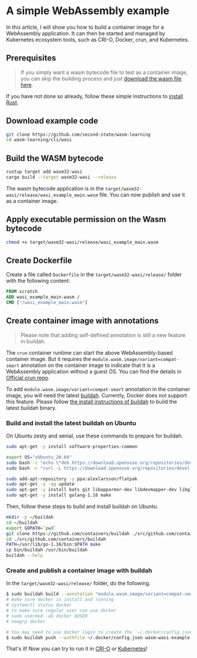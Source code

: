 # A simple WebAssembly example

In this article, I will show you how to build a container image for a WebAssembly application. It can then be started and managed by Kubernetes ecosystem tools, such as CRI-O, Docker, crun, and Kubernetes.

## Prerequisites

> If you simply want a wasm bytecode file to test as a container image, you can skip the building process and just [download the wasm file here](https://github.com/second-state/wasm-learning/blob/master/cli/wasi/wasi_example_main.wasm).

If you have not done so already, follow these simple instructions to [install Rust](https://www.rust-lang.org/tools/install).

## Download example code

```bash
git clone https://github.com/second-state/wasm-learning
cd wasm-learning/cli/wasi
```

## Build the WASM bytecode

```bash
rustup target add wasm32-wasi
cargo build --target wasm32-wasi --release
```

The wasm bytecode application is in the `target/wasm32-wasi/release/wasi_example_main.wasm` file. You can now publish and use it as a container image.

## Apply executable permission on the Wasm bytecode

```bash
chmod +x target/wasm32-wasi/release/wasi_example_main.wasm
```

## Create Dockerfile

Create a file called `Dockerfile` in the `target/wasm32-wasi/release/` folder with the following content:

```dockerfile
FROM scratch
ADD wasi_example_main.wasm /
CMD ["/wasi_example_main.wasm"]
```

## Create container image with annotations

> Please note that adding self-defined annotation is still a new feature in buildah.

The `crun` container runtime can start the above WebAssembly-based container image. But it requires the `module.wasm.image/variant=compat-smart` annotation on the container image to indicate that it is a WebAssembly application without a guest OS. You can find the details in [Official crun repo](https://github.com/containers/crun/blob/main/docs/wasm-wasi-example.md).

To add `module.wasm.image/variant=compat-smart` annotation in the container image, you will need the latest [buildah](https://buildah.io/). Currently, Docker does not support this feature. Please follow [the install instructions of buildah](https://github.com/containers/buildah/blob/main/install.md) to build the latest buildah binary.

### Build and install the latest buildah on Ubuntu

On Ubuntu zesty and xenial, use these commands to prepare for buildah.

```bash
sudo apt-get -y install software-properties-common

export OS="xUbuntu_20.04"
sudo bash -c "echo \"deb https://download.opensuse.org/repositories/devel:/kubic:/libcontainers:/stable/$OS/ /\" > /etc/apt/sources.list.d/devel:kubic:libcontainers:stable.list"
sudo bash -c "curl -L https://download.opensuse.org/repositories/devel:/kubic:/libcontainers:/stable/$OS/Release.key | apt-key add -"

sudo add-apt-repository -y ppa:alexlarsson/flatpak
sudo apt-get -y -qq update
sudo apt-get -y install bats git libapparmor-dev libdevmapper-dev libglib2.0-dev libgpgme-dev libseccomp-dev libselinux1-dev skopeo-containers go-md2man containers-common
sudo apt-get -y install golang-1.16 make
```

Then, follow these steps to build and install buildah on Ubuntu.

```bash
mkdir -p ~/buildah
cd ~/buildah
export GOPATH=`pwd`
git clone https://github.com/containers/buildah ./src/github.com/containers/buildah
cd ./src/github.com/containers/buildah
PATH=/usr/lib/go-1.16/bin:$PATH make
cp bin/buildah /usr/bin/buildah
buildah --help
```

### Create and publish a container image with buildah

In the `target/wasm32-wasi/release/` folder, do the following.

```bash
$ sudo buildah build --annotation "module.wasm.image/variant=compat-smart" -t wasm-wasi-example .
# make sure docker is install and running
# systemctl status docker
# to make sure regular user can use docker
# sudo usermod -aG docker $USER
# newgrp docker

# You may need to use docker login to create the `~/.docker/config.json` for auth.
$ sudo buildah push --authfile ~/.docker/config.json wasm-wasi-example docker://docker.io/wasmedge/example-wasi:latest
```

That's it! Now you can try to run it in [CRI-O](../cri/crio.md#run-a-simple-webassembly-app) or [Kubernetes](../kubernetes/kubernetes-crio.md#a-simple-webassembly-app)!
